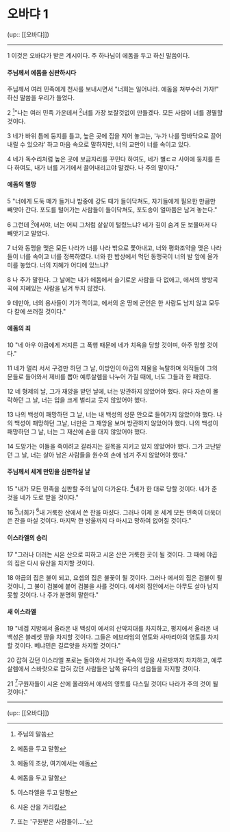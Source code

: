 # 오바댜 1

(up:: [[오바댜]])

***


1 
이것은 오바댜가 받은 계시이다. 주 하나님이 에돔을 두고 하신 말씀이다.
#### 주님께서 에돔을 심판하시다
주님께서 여러 민족에게 천사를 보내시면서 "너희는 일어나라. 에돔을 쳐부수러 가자!" 하신 말씀을 우리가 들었다.


2 
[^1]"나는 여러 민족 가운데서 [^2]너를 가장 보잘것없이 만들겠다. 모든 사람이 너를 경멸할 것이다.


3 
네가 바위 틈에 둥지를 틀고, 높은 곳에 집을 지어 놓고는, '누가 나를 땅바닥으로 끌어내릴 수 있으랴' 하고 마음 속으로 말하지만, 너의 교만이 너를 속이고 있다.


4 
네가 독수리처럼 높은 곳에 보금자리를 꾸민다 하여도, 네가 별ㄷㄹ 사이에 둥지를 튼다 하여도, 내가 너를 거기에서 끌어내리고야 말겠다. 나 주의 말이다."


#### 에돔의 멸망
5 
"너에게 도둑 떼가 들거나 밤중에 강도 때가 들이닥쳐도, 자기들에게 필요한 만큼만 빼앗아 간다. 포도를 털어가는 사람들이 들이닥쳐도, 포도송이 얼마쯤은 남겨 놓는다."


6 
그런데 [^3]에서야, 너는 어찌 그처럼 샅샅이 털렸느냐? 네가 깊이 숨겨 둔 보물마저 다 빼앗기고 말았다.


7 
너와 동맹을 맺은 모든 나라가 너를 나라 밖으로 쫓아내고, 너와 평화조약을 맺은 나라들이 너를 속이고 너를 정복하였다. 너와 한 밥상에서 먹던 동맹국이 너의 발 앞에 올가미를 놓았다. 너의 지혜가 어디에 있느냐?


8 
나 주가 말한다. 그 날에는 내가 에돔에서 슬기로운 사람을 다 없애고, 에서의 방방곡곡에 지혜있는 사람을 남겨 두지 않겠다.


9 
데만아, 너의 용사들이 기가 꺽이고, 에서의 온 땅에 군인은 한 사람도 남지 않고 모두 다 칼에 쓰러질 것이다."


#### 에돔의 죄
10 
"네 아우 야곱에게 저지른 그 폭행 때문에 네가 치욕을 당할 것이며, 아주 망할 것이다."


11 
네가 멀리 서서 구경만 하던 그 날, 이방인이 야곱의 재물을 늑탈하며 외적들이 그의 문들로 들어와서 제비를 뽑아 예루살렘을 나누어 가질 때에, 너도 그들과 한 패였다.


12 
네 형제의 날, 그가 재앙을 받던 날에, 너는 방관하지 않았어야 했다. 유다 자손이 몰락하던 그 날, 너는 입을 크게 벌리고 웃지 않았어야 했다.


13 
나의 백성이 패망하던 그 날, 너는 내 백성의 성문 안으로 들어가지 않았어야 했다. 나의 백성이 패망하던 그날, 너만은 그 재앙을 보며 방관하지 않았어야 했다. 나의 백성이 패망하던 그 날, 너는 그 재산에 손을 대지 않았어야 했다.


14 
도망가는 이들을 죽이려고 갈라지는 길목을 지키고 있지 않았어야 했다. 그가 고난받던 그 날, 너는 살아 남은 사람들을 원수의 손에 넘겨 주지 않았어야 했다."


#### 주님께서 세계 만민을 심판하실 날
15 
"내가 모든 민족을 심판할 주의 날이 다가온다. [^4]네가 한 대로 당할 것이다. 네가 준 것을 네가 도로 받을 것이다."


16 
[^5]너희가 [^6]내 거룩한 산에서 쓴 잔을 마셨다. 그러나 이제 온 세계 모든 민족이 더욱더 쓴 잔을 마실 것이다. 마지막 한 방울까지 다 마시고 망하여 없어질 것이다."


#### 이스라엘의 승리
17 
"그러나 더러는 시온 산으로 피하고 시온 산은 거룩한 곳이 될 것이다. 그 때에 야곱의 집은 다시 유산을 차지할 것이다.


18 
야곱의 집은 불이 되고, 요셉의 집은 불꽃이 될 것이다. 그러나 에서의 집은 검불이 될 것이니, 그 불이 검불에 붙어 검불을 사를 것이다. 에서의 집안에서는 아무도 살아 남지 못할 것이다. 나 주가 분명히 말한다."


#### 새 이스라엘
19 
"네겝 지방에서 올라온 내 백성이 에서의 산악지대를 차지하고, 평지에서 올라온 내 백성은 블레셋 땅을 차지할 것이다. 그들은 에브라임의 영토와 사마리아의 영토를 차지할 것이다. 베냐민은 길르앗을 차지할 것이다."


20 
잡혀 갔던 이스라엘 포로는 돌아와서 가나안 족속의 땅을 사르밧까지 차지하고, 예루살렘에서 스바랏으로 잡혀 갔던 사람들은 남쪽 유다의 성읍들을 자지할 것이다.


21 
[^7]구원자들이 시온 산에 올라와서 에서의 영토를 다스릴 것이다 나라가 주의 것이 될 것이다."


***

(up:: [[오바댜]])

[^1]: 주님의 말씀
[^2]: 에돔을 두고 말함
[^3]: 에돔의 조상, 여기에서는 에돔
[^4]: 에돔을 두고 말함
[^5]: 이스라엘을 두고 말함
[^6]: 시온 산을 가리킴
[^7]: 또는 '구원받은 사람들이....'